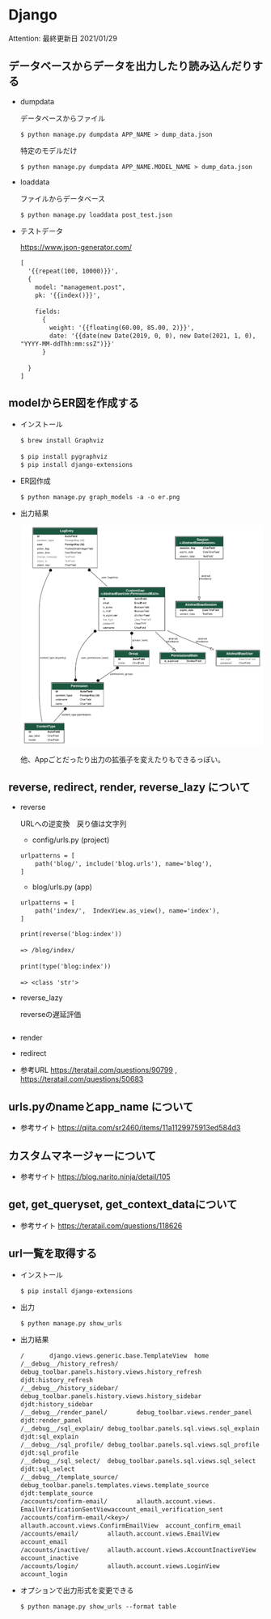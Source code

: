# Django

Attention: 最終更新日 2021/01/29


## データベースからデータを出力したり読み込んだりする

- dumpdata

  データベースからファイル

  ```
  $ python manage.py dumpdata APP_NAME > dump_data.json
  ```

  特定のモデルだけ

  ```
  $ python manage.py dumpdata APP_NAME.MODEL_NAME > dump_data.json
  ```

- loaddata

  ファイルからデータベース

  ```
  $ python manage.py loaddata post_test.json   
  ```

- テストデータ
  
  https://www.json-generator.com/
  
  ```
  [
    '{{repeat(100, 10000)}}',
    {
      model: "management.post",
      pk: '{{index()}}',
      
      fields: 
        {
          weight: '{{floating(60.00, 85.00, 2)}}',
          date: '{{date(new Date(2019, 0, 0), new Date(2021, 1, 0),   "YYYY-MM-ddThh:mm:ssZ")}}'
        }
    
    }
  ]
  ```


## modelからER図を作成する

- インストール
  
  ```
  $ brew install Graphviz

  $ pip install pygraphviz
  $ pip install django-extensions
  ```

- ER図作成

  ```
  $ python manage.py graph_models -a -o er.png
  ```

- 出力結果

  ![出力結果](../img/er_sample.png)  

  他、Appごとだったり出力の拡張子を変えたりもできるっぽい。

## reverse, redirect, render, reverse_lazy について

- reverse
  
  URLへの逆変換　戻り値は文字列
  
  - config/urls.py (project)

  ```
  urlpatterns = [
      path('blog/', include('blog.urls'), name='blog'),
  ]
  ```

  - blog/urls.py (app)

  ```
  urlpatterns = [
      path('index/',  IndexView.as_view(), name='index'),
  ]
  ```

  ```
  print(reverse('blog:index'))
  
  => /blog/index/

  print(type('blog:index'))

  => <class 'str'> 
  ```

- reverse_lazy

  reverseの遅延評価

  ```

  ```

- render

- redirect

- 参考URL https://teratail.com/questions/90799 , https://teratail.com/questions/50683

## urls.pyのnameとapp_name について

- 参考サイト https://qiita.com/sr2460/items/11a1129975913ed584d3

## カスタムマネージャーについて

- 参考サイト https://blog.narito.ninja/detail/105

## get, get_queryset, get_context_dataについて 

  - 参考サイト https://teratail.com/questions/118626

## url一覧を取得する

- インストール

  ```
  $ pip install django-extensions
  ```

- 出力

  ```
  $ python manage.py show_urls
  ```


- 出力結果

  ```
  /       django.views.generic.base.TemplateView  home
  /__debug__/history_refresh/     debug_toolbar.panels.history.views.history_refresh       djdt:history_refresh
  /__debug__/history_sidebar/     debug_toolbar.panels.history.views.history_sidebar       djdt:history_sidebar
  /__debug__/render_panel/        debug_toolbar.views.render_panel        djdt:render_panel
  /__debug__/sql_explain/ debug_toolbar.panels.sql.views.sql_explain      djdt:sql_explain
  /__debug__/sql_profile/ debug_toolbar.panels.sql.views.sql_profile      djdt:sql_profile
  /__debug__/sql_select/  debug_toolbar.panels.sql.views.sql_select       djdt:sql_select
  /__debug__/template_source/     debug_toolbar.panels.templates.views.template_source     djdt:template_source
  /accounts/confirm-email/        allauth.account.views.  EmailVerificationSentViewaccount_email_verification_sent
  /accounts/confirm-email/<key>/  allauth.account.views.ConfirmEmailView  account_confirm_email
  /accounts/email/        allauth.account.views.EmailView account_email
  /accounts/inactive/     allauth.account.views.AccountInactiveView       account_inactive
  /accounts/login/        allauth.account.views.LoginView account_login
  ```

- オプションで出力形式を変更できる

  ```
  $ python manage.py show_urls --format table
  ```